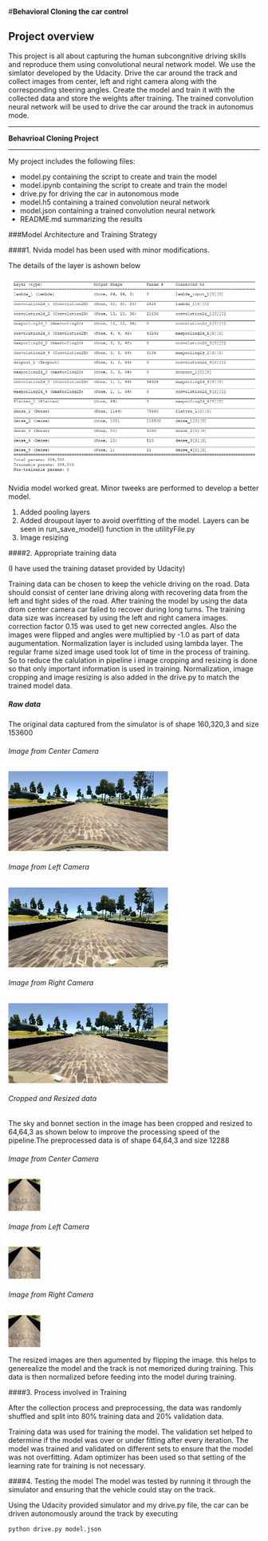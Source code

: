 #**Behavioral Cloning the car control** 

## Project overview
This project is all about capturing the human subcongnitive driving skills and reproduce them using convolutional neural network model. 
We use the simlator developed by the Udacity. Drive the car around the track and collect images from center, left and right camera along with 
the corresponding steering angles. Create the model and train it with the collected data and store the weights after training. The trained 
convolution neural network will be used to drive the car around the track in autonomus mode.

---

**Behavrioal Cloning Project**

---

My project includes the following files:
* model.py containing the script to create and train the model
* model.ipynb containing the script to create and train the model
* drive.py for driving the car in autonomous mode
* model.h5 containing a trained convolution neural network 
* model.json containing a trained convolution neural network
* README.md summarizing the results

###Model Architecture and Training Strategy

####1. Nvida model has been used with minor modifications.

The details of the layer is ashown below

![Alt text](/Model_layers.jpg?raw=true "Model Visualization")

 Nvidia model worked great. Minor tweeks are performed to develop a better model.
 
1. Added pooling layers
2. Added droupout layer to avoid overfitting of the model. Layers can be seen in run_save_model() function in the utilityFile.py
3. Image resizing

####2. Appropriate training data

(I have used the training dataset provided by Udacity)

Training data can be chosen to keep the vehicle driving on the road. Data should consist of center lane driving along with recovering data from the left and tight sides of the road. After training the model by using the data drom center camera car failed to recover during long turns. The training data size was increased by using the left and right camera images. correction factor 0.15 was used to get new corrected angles. Also the images were flipped and angles were multiplied by -1.0 as part of data augumentation. Normalization layer is included using lambda layer. The regular frame sized image used took lot of time in the process of training. So to reduce the calulation in pipeline i image cropping and resizing is done so that only important information is used in training.  Normalization, image cropping and image resizing is also added in the drive.py to match the trained model data.

##### Raw data        
  The original data captured from the simulator is of shape 160,320,3 and size 153600
 
###### Image from Center Camera                                
![Alt text](/originalcenter.png?raw=true "Original center image")   

###### Image from Left Camera 
![Alt text](/originalleft.png?raw=true "Original left image") 

###### Image from Right Camera
![Alt text](/originalright.png?raw=true "Original right image")

###### Cropped and Resized data
  The sky and bonnet section in the image has been cropped and resized to 64,64,3 as shown below to improve the processing speed of the pipeline.The preprocessed data is of shape 64,64,3 and size 12288

###### Image from Center Camera
![Alt text](/Resizedcenter.png?raw=true "Resized center image")

###### Image from Left Camera 
![Alt text](/Resizedleft.png?raw=true "Resized left image") 

###### Image from Right Camera
![Alt text](/Resizedright.png?raw=true "Resized right image")

The resized images are then agumented by flipping the image. this helps to generealize the model and the track is not memorized during training. This data is then normalized before feeding into the model during training.

####3. Process involved in Training 

After the collection process and preprocessing, the data was randomly shuffled and split into 80% training data and 20% validation data. 

Training data was used for training the model. The validation set helped to determine if the model was over or under fitting after every iteration. The model was trained and validated on different sets to ensure that the model was not overfitting. Adam optimizer has been used so that setting of the learning rate for training is not necessary.

####4. Testing the model
The model was tested by running it through the simulator and ensuring that the vehicle could stay on the track.

Using the Udacity provided simulator and my drive.py file, the car can be driven autonomously around the track by executing 
```sh
python drive.py model.json
```
